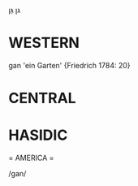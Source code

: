 גן
גַּן

WESTERN
========

gan 'ein Garten' {Friedrich 1784: 20}

CENTRAL
========

HASIDIC
=======
= AMERICA = 

/gan/